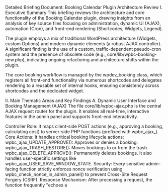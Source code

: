 Detailed Briefing Document: Booking Calendar Plugin Architecture Review
I. Executive Summary
This briefing reviews the architecture and core functionality of the Booking Calendar plugin, drawing insights from an analysis of key source files focusing on administration, dynamic UI (AJAX), automation (Cron), and front-end rendering (Shortcodes, Widgets, Legend).

The plugin employs a mix of traditional WordPress architecture (Widgets, custom Options) and modern dynamic elements (a robust AJAX controller). A significant finding is the use of a custom, traffic-dependent pseudo-cron system and the presence of obsolete code (e.g., core/lib/wpbc-booking-new.php), indicating ongoing refactoring and architecture shifts within the plugin.

The core booking workflow is managed by the wpdev_booking class, which registers all front-end functionality via numerous shortcodes and delegates rendering to a reusable set of internal hooks, ensuring consistency across shortcodes and the dedicated widget.

II. Main Thematic Areas and Key Findings
A. Dynamic User Interface and Booking Management (AJAX)
The file core/lib/wpbc-ajax.php is the central AJAX request router for the plugin. It enables all real-time, interactive features in the admin panel and supports front-end interactivity.

Controller Role: It maps client-side POST actions (e.g., approving a booking, calculating cost) to server-side PHP functions (prefixed with wpbc_ajax_).
Core Actions: It handles critical booking lifecycle actions:
wpbc_ajax_UPDATE_APPROVE(): Approves or denies a booking.
wpbc_ajax_TRASH_RESTORE(): Moves bookings to or from the trash.
wpbc_ajax_DELETE_APPROVE(): Permanently deletes bookings.
It also handles user-specific settings like wpbc_ajax_USER_SAVE_WINDOW_STATE.
Security: Every sensitive admin-facing function strictly enforces nonce verification using wpbc_check_nonce_in_admin_panel() to prevent Cross-Site Request Forgery (CSRF).
Response Mechanism: After processing a request, the function frequently "echoes a <script> block back to the browser," containing JavaScript calls (e.g., set_booking_row_approved(123);) to update the admin UI without a full page reload.
Extensibility: A key extension point is the wpbc_ajax_action_list filter, which allows developers to register custom AJAX actions.
B. Front-End Rendering and UI Components
The plugin uses a central class to define and render all user-facing components.

The Core Controller (core/lib/wpdev-booking-class.php): The wpdev_booking class acts as the main controller. It registers nearly a dozen shortcodes, including [booking], [bookingcalendar], [bookingform], and [bookingsearch], which are the primary way users integrate the plugin.
Delegation: This class uses internal hooks (e.g., wpdev_bk_add_calendar and wpdev_bk_get_form) to handle the actual rendering, ensuring consistent logic across all display methods (shortcode, widget, etc.).
Support: It includes utility functions like get_showing_date_format($mydate) for handling date formats and logic for auto-filling form fields for logged-in users.
The Booking Widget (core/lib/wpdev-booking-widget.php): This file defines the BookingWidget class, a standard WordPress widget.
It reuses the core rendering system by calling make_bk_action('wpdevbk_add_form', ...) or do_action('wpdev_bk_add_calendar', ...) based on widget settings, maintaining functional parity with shortcodes.
The Calendar Legend (core/lib/wpbc-calendar-legend.php): This file handles the visual legend accompanying the calendar.
It generates HTML for status indicators (available, pending, approved) based on options like booking_is_show_legend.
It implements the [legend_items] shortcode, allowing administrators to place a highly customized legend anywhere within a booking form.
Architectural Note: The HTML is built via inflexible string concatenation, and the file currently lacks filters, making it difficult to extend with custom legend items.
C. Background Automation (Cron)
The plugin uses a unique, custom solution for scheduled tasks, bypassing the native WordPress Cron API.

Custom Cron System (core/lib/wpbc-cron.php): The WPBC_Cron class manages recurring tasks.
Pseudo-Cron: It hooks into the high-priority WordPress init action (fired on most page loads) to check if any tasks are due.
Data Storage: All scheduled tasks are stored as a serialized array in a single WordPress option: booking_cron.
Execution: When a task is due, it is immediately marked as executed in the database before running, preventing simultaneous execution on overlapping page loads. It executes tasks using call_user_func_array('make_bk_action', ...), allowing for flexible plugin action hooks.
Use Case: The example cited for this system is wpbc_import_gcal, confirming its role in powering automatic synchronization of bookings with external services like Google Calendar.
Limitation: This system is dependent on website traffic to function. "If a website has very low traffic, scheduled tasks may be significantly delayed."
D. Architectural Debt and Deprecation
Analysis reveals clear evidence of architectural refactoring and the presence of obsolete components.

Obsolete Booking Creation Logic (core/lib/wpbc-booking-new.php): This file is explicitly marked by developers as "deprecated or obsolete."Developer Comment: A TODO comment states: // TODO: This class is not used anymore. The new booking creation is in the includes/page-bookings/bookings__actions.php.
The file contains only the complex, legacy function wpbc_check_dates_intersections(), which used an "unconventional system where the last digit of the time's second component indicates a start or end time," a method now superseded by more robust capacity checking.
Recommendation: Developers are strongly warned not to use, extend, or interact with this file in any way.
Security Artifact (core/lib/index.php): This file contains no functional code. Its sole purpose is security: <?php // Silence is golden. ?>. This standard WordPress practice prevents directory listing on servers not configured to block directory browsing.
III. Key Extension Points and Architectural Insights
ComponentLocationExtensibility MechanismPurpose/BenefitAJAX Controllercore/lib/wpbc-ajax.phpFilter: wpbc_ajax_action_listRegistering new, custom AJAX endpoints safely.Booking Lifecyclecore/lib/wpbc-ajax.phpAction Hooks: wpbc_booking_approved, wpbc_booking_delete, etc.Triggering side-effects (e.g., CRM sync, external notifications) upon status change.Scheduled Taskscore/lib/wpbc-cron.phpPublic CRUD methods on WPBC_Cron classScheduling custom, recurring tasks, using the plugin's pseudo-cron system.Form/Calendar UIcore/lib/wpdev-booking-class.phpFilters: wpdev_booking_form, wpdev_booking_calendarModifying or injecting content into the rendered booking form or calendar.TranslationDependent on core/wpbc-translation.phpwpbc_lang() functionAll configurable text (like legend titles) is passed through a custom translation function.

